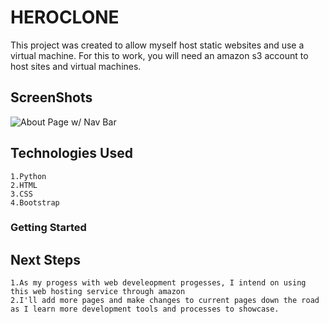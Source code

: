 # HEROCLONE

This project was created to allow myself host static websites and use a virtual machine. For this to work, you will need an amazon s3 account to host sites and virtual machines.

## ScreenShots
![About Page w/ Nav Bar](https://i.imgur.com/sLFFB1k.png)


## Technologies Used
    1.Python
    2.HTML
    3.CSS
    4.Bootstrap

### Getting Started


## Next Steps
    1.As my progess with web develeopment progesses, I intend on using this web hosting service through amazon
    2.I'll add more pages and make changes to current pages down the road as I learn more development tools and processes to showcase.